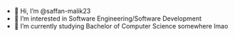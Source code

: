 - 👋 Hi, I’m @saffan-malik23
- 👀 I’m interested in Software Engineering/Software Development
- 🌱 I’m currently studying Bachelor of Computer Science somewhere lmao

<!---
saffan-malik23/saffan-malik23 is a ✨ special ✨ repository because its `README.md` (this file) appears on your GitHub profile.
You can click the Preview link to take a look at your changes.
--->
